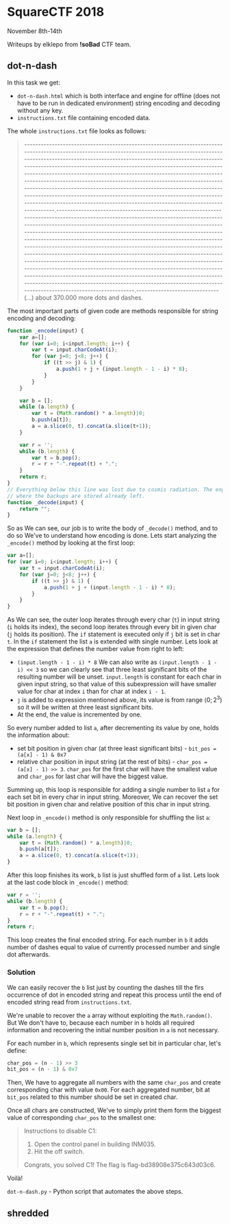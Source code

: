 # SquareCTF 2018

November 8th-14th

Writeups by elklepo from **!soBad** CTF team.

## dot-n-dash

In this task we get:

* `dot-n-dash.html` which is both interface and engine for offline (does not have to be run in dedicated environment) string encoding and decoding without any key.
* `instructions.txt` file containing encoded data.

The whole `instructions.txt` file looks as follows:

> -----------------------------------------------------------------------------------------------------------------------------------------------------------------------------------------------------------------------------------------------------------------------------------------------------------------------------------------------------------------------------------------------------------------------------------------------------------------------------------------------------------------------------------------------------------------------------------------------------------------------------------------------------------------------------------.----------------------------------------------------------------------------------------------------------------------------------------------------------------------------------------------------------------------------------------------------------------------------------------------------------------------------------------------------------------------------------------------------------------------------------------------------------------------------------------------------------------------------------------------------------------------------------------------------------------------------------------------------------------------------------------------------------------------------------------------------------------------------------------------------------------------------------------------------.------------------------------  (...) about 370.000 more dots and dashes.

The most important parts of given code are methods responsible for string encoding and decoding:

```js
function _encode(input) {
    var a=[];
    for (var i=0; i<input.length; i++) {
        var t = input.charCodeAt(i);
        for (var j=0; j<8; j++) {
            if ((t >> j) & 1) {
                a.push(1 + j + (input.length - 1 - i) * 8);
            }
        }
    }

    var b = [];
    while (a.length) {
        var t = (Math.random() * a.length)|0;
        b.push(a[t]);
        a = a.slice(0, t).concat(a.slice(t+1));
    }

    var r = '';
    while (b.length) {
        var t = b.pop();
        r = r + "-".repeat(t) + ".";
    }
    return r;
}
// Everything below this line was lost due to cosmis radiation. The engineer who knows
// where the backups are stored already left.
function _decode(input) {
    return "";
}
```

So as We can see, our job is to write the body of `_decode()` method, and to do so We've to understand how encoding is done. Lets start analyzing the `_encode()` method by looking at the first loop:

```js
var a=[];
for (var i=0; i<input.length; i++) {
    var t = input.charCodeAt(i);
    for (var j=0; j<8; j++) {
        if ((t >> j) & 1) {
            a.push(1 + j + (input.length - 1 - i) * 8);
        }
    }
}
```

As We can see, the outer loop iterates through every char (`t`) in input string (`i` holds its index), the second loop iterates through every bit in given char (`j` holds its position). The `if` statement is executed only if `j` bit is set in char `t`. In the `if` statement the list `a` is extended with single number. Lets look at the expression that defines the number value from right to left:

* `(input.length - 1 - i) * 8` We can also write as `(input.length - 1 - i) << 3` so we can clearly see that three least significant bits of the resulting number will be unset. `input.length` is constant for each char in given input string, so that value of this subexpression will have smaller value for char at index `i` than for char at index `i - 1`.
* `j` is added to expression mentioned above, its value is from range $\langle0; 2^3)$ so it will be written at three least significant bits.
*  At the end, the value is incremented by one.

So every number added to list `a`, after decrementing its value by one, holds the information about:

* set bit position in given char (at three least significant bits) - `bit_pos = (a[x] - 1) & 0x7`
* relative char position in input string (at the rest of bits) - `char_pos = (a[x] - 1) >> 3`. `char_pos` for the first char will have the smallest value and `char_pos` for last char will have the biggest value.

Summing up, this loop is responsible for adding a single number to list `a` for each set bit in every char in input string. Moreover, We can recover the set bit position in given char and relative position of this char in input string.

Next loop in `_encode()` method is only responsible for shuffling the list `a`:

```js
var b = [];
while (a.length) {
	var t = (Math.random() * a.length)|0;
    b.push(a[t]);
    a = a.slice(0, t).concat(a.slice(t+1));
}
```

After this loop finishes its work, `b` list is just shuffled form of `a` list. Lets look at the last code block in `_encode()` method:

```js
var r = '';
while (b.length) {
    var t = b.pop();
    r = r + "-".repeat(t) + ".";
}
return r;
```

This loop creates the final encoded string. For each number in `b` it adds number of dashes equal to value of currently processed number and single dot afterwards.

### Solution

We can easily recover the `b` list just by counting the dashes till the firs occurrence of dot in encoded string and repeat this process until the end of encoded string read from `instructions.txt`.

We're unable to recover the `a` array without exploiting the `Math.random()`. But We don't have to, because each number in `b` holds all required information and recovering the initial number position in `a` is not necessary.

For each number in `b`, which represents single set bit in particular char, let's define:

```python
char_pos = (n - 1) >> 3
bit_pos = (n - 1) & 0x7
```

Then, We have to aggregate all numbers with the same `char_pos` and create corresponding char with value `0x00`. For each aggregated number, bit at `bit_pos` related to this number should be set in created char. 

Once all chars are constructed, We've to simply print them form the biggest value of corresponding `char_pos` to the smallest one:

>Instructions to disable C1: 
>1. Open the control panel in building INM035. 
>2. Hit the off switch. 
>
>Congrats, you solved C1! The flag is flag-bd38908e375c643d03c6.

Voilà!

`dot-n-dash.py` - Python script that automates the above steps.

## shredded

